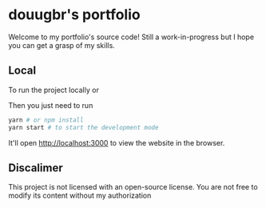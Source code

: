 # douugbr's portfolio

Welcome to my portfolio's source code! Still a work-in-progress but I hope you can get a grasp of my skills.

## Local

To run the project locally or

Then you just need to run

```sh
yarn # or npm install
yarn start # to start the development mode
```

It'll open [http://localhost:3000](http://localhost:3000) to view the website in the browser.

## Discalimer

This project is not licensed with an open-source license. You are not free to modify its content without
my authorization
